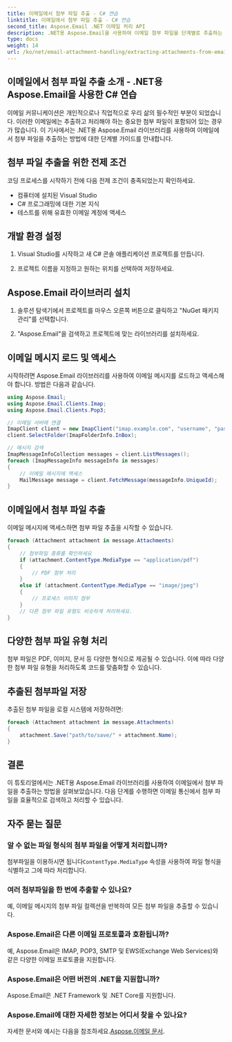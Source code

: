 ```yaml
---
title: 이메일에서 첨부 파일 추출 - C# 연습
linktitle: 이메일에서 첨부 파일 추출 - C# 연습
second_title: Aspose.Email .NET 이메일 처리 API
description: .NET용 Aspose.Email을 사용하여 이메일 첨부 파일을 단계별로 추출하는 방법을 알아보세요. 다양한 형식을 처리하고 쉽게 저장하세요.
type: docs
weight: 14
url: /ko/net/email-attachment-handling/extracting-attachments-from-email-csharp-walkthrough/
---
```


## 이메일에서 첨부 파일 추출 소개 - .NET용 Aspose.Email을 사용한 C# 연습

이메일 커뮤니케이션은 개인적으로나 직업적으로 우리 삶의 필수적인 부분이 되었습니다. 이러한 이메일에는 추출하고 처리해야 하는 중요한 첨부 파일이 포함되어 있는 경우가 많습니다. 이 기사에서는 .NET용 Aspose.Email 라이브러리를 사용하여 이메일에서 첨부 파일을 추출하는 방법에 대한 단계별 가이드를 안내합니다.

## 첨부 파일 추출을 위한 전제 조건

코딩 프로세스를 시작하기 전에 다음 전제 조건이 충족되었는지 확인하세요.

- 컴퓨터에 설치된 Visual Studio
- C# 프로그래밍에 대한 기본 지식
- 테스트를 위해 유효한 이메일 계정에 액세스

## 개발 환경 설정

1. Visual Studio를 시작하고 새 C# 콘솔 애플리케이션 프로젝트를 만듭니다.

2. 프로젝트 이름을 지정하고 원하는 위치를 선택하여 저장하세요.

## Aspose.Email 라이브러리 설치

1. 솔루션 탐색기에서 프로젝트를 마우스 오른쪽 버튼으로 클릭하고 "NuGet 패키지 관리"를 선택합니다.

2. "Aspose.Email"을 검색하고 프로젝트에 맞는 라이브러리를 설치하세요.

## 이메일 메시지 로드 및 액세스

시작하려면 Aspose.Email 라이브러리를 사용하여 이메일 메시지를 로드하고 액세스해야 합니다. 방법은 다음과 같습니다.

```csharp
using Aspose.Email;
using Aspose.Email.Clients.Imap;
using Aspose.Email.Clients.Pop3;

// 이메일 서버에 연결
ImapClient client = new ImapClient("imap.example.com", "username", "password");
client.SelectFolder(ImapFolderInfo.InBox);

// 메시지 검색
ImapMessageInfoCollection messages = client.ListMessages();
foreach (ImapMessageInfo messageInfo in messages)
{
    // 이메일 메시지에 액세스
    MailMessage message = client.FetchMessage(messageInfo.UniqueId);
}
```

## 이메일에서 첨부 파일 추출

이메일 메시지에 액세스하면 첨부 파일 추출을 시작할 수 있습니다.

```csharp
foreach (Attachment attachment in message.Attachments)
{
    // 첨부파일 종류를 확인하세요
    if (attachment.ContentType.MediaType == "application/pdf")
    {
        // PDF 첨부 처리
    }
    else if (attachment.ContentType.MediaType == "image/jpeg")
    {
        // 프로세스 이미지 첨부
    }
    // 다른 첨부 파일 유형도 비슷하게 처리하세요.
}
```

## 다양한 첨부 파일 유형 처리

첨부 파일은 PDF, 이미지, 문서 등 다양한 형식으로 제공될 수 있습니다. 이에 따라 다양한 첨부 파일 유형을 처리하도록 코드를 맞춤화할 수 있습니다.

## 추출된 첨부파일 저장

추출된 첨부 파일을 로컬 시스템에 저장하려면:

```csharp
foreach (Attachment attachment in message.Attachments)
{
    attachment.Save("path/to/save/" + attachment.Name);
}
```

## 결론

이 튜토리얼에서는 .NET용 Aspose.Email 라이브러리를 사용하여 이메일에서 첨부 파일을 추출하는 방법을 살펴보았습니다. 다음 단계를 수행하면 이메일 통신에서 첨부 파일을 효율적으로 검색하고 처리할 수 있습니다.

## 자주 묻는 질문

### 알 수 없는 파일 형식의 첨부 파일을 어떻게 처리합니까?

 첨부파일을 이용하시면 됩니다`ContentType.MediaType` 속성을 사용하여 파일 형식을 식별하고 그에 따라 처리합니다.

### 여러 첨부파일을 한 번에 추출할 수 있나요?

예, 이메일 메시지의 첨부 파일 컬렉션을 반복하여 모든 첨부 파일을 추출할 수 있습니다.

### Aspose.Email은 다른 이메일 프로토콜과 호환됩니까?

예, Aspose.Email은 IMAP, POP3, SMTP 및 EWS(Exchange Web Services)와 같은 다양한 이메일 프로토콜을 지원합니다.

### Aspose.Email은 어떤 버전의 .NET을 지원합니까?

Aspose.Email은 .NET Framework 및 .NET Core를 지원합니다.

### Aspose.Email에 대한 자세한 정보는 어디서 찾을 수 있나요?

 자세한 문서와 예시는 다음을 참조하세요.[Aspose.이메일 문서](https://reference.aspose.com/email/net/).